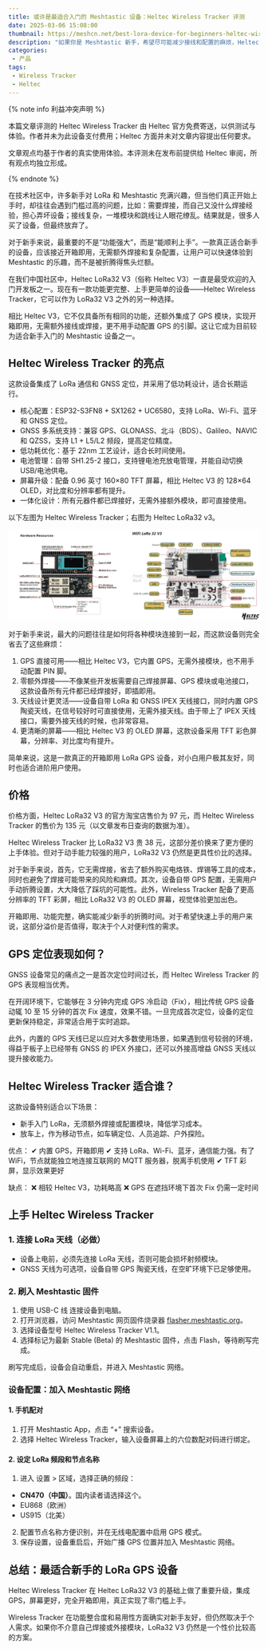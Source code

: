 ```yaml
---
title: 或许是最适合入门的 Meshtastic 设备：Heltec Wireless Tracker 评测
date: 2025-03-06 15:08:00
thumbnail: https://meshcn.net/best-lora-device-for-beginners-heltec-wireless-tracker-review/Heltec-wireless-tracker-case.webp
description: "如果你是 Meshtastic 新手，希望尽可能减少接线和配置的麻烦，Heltec Wireless Tracker 是一个不错的选择。相比 Heltec LoRa32 V3，这款设备直接集成了 GPS、TFT 彩屏，开箱即用，无需焊接、无需额外设置，就能在 Meshtastic 网络中实现通信和实时定位。"
categories:
 - 产品
tags:
 - Wireless Tracker
 - Heltec
---
```


{% note info 利益冲突声明 %}

本篇文章评测的 Heltec Wireless Tracker 由 Heltec 官方免费寄送，以供测试与体验。作者并未为此设备支付费用；Heltec 方面并未对文章内容提出任何要求。

文章观点均基于作者的真实使用体验。本评测未在发布前提供给 Heltec 审阅，所有观点均独立形成。

{% endnote %}

在技术社区中，许多新手对 LoRa 和 Meshtastic 充满兴趣，但当他们真正开始上手时，却往往会遇到门槛过高的问题，比如：需要焊接，而自己又没什么焊接经验，担心弄坏设备；接线复杂，一堆模块和跳线让人眼花缭乱。结果就是，很多人买了设备，但最终放弃了。

对于新手来说，最重要的不是“功能强大”，而是“能顺利上手”。一款真正适合新手的设备，应该接近开箱即用，无需额外焊接和复杂配置，让用户可以快速体验到 Meshtastic 的乐趣，而不是被折腾得焦头烂额。

在我们中国社区中，Heltec LoRa32 V3（俗称 Heltec V3）一直是最受欢迎的入门开发板之一。现在有一款功能更完整、上手更简单的设备——Heltec Wireless Tracker，它可以作为 LoRa32 V3 之外的另一种选择。

相比 Heltec V3，它不仅具备所有相同的功能，还额外集成了 GPS 模块，实现开箱即用，无需额外接线或焊接，更不用手动配置 GPS 的引脚。这让它成为目前较为适合新手入门的 Meshtastic 设备之一。

## Heltec Wireless Tracker 的亮点

这款设备集成了 LoRa 通信和 GNSS 定位，并采用了低功耗设计，适合长期运行。

- 核心配置：ESP32-S3FN8 + SX1262 + UC6580，支持 LoRa、Wi-Fi、蓝牙和 GNSS 定位。
- GNSS 多系统支持：兼容 GPS、GLONASS、北斗（BDS）、Galileo、NAVIC 和 QZSS，支持 L1 + L5/L2 频段，提高定位精度。
- 低功耗优化：基于 22nm 工艺设计，适合长时间使用。
- 电池管理：自带 SH1.25-2 接口，支持锂电池充放电管理，并能自动切换 USB/电池供电。
- 屏幕升级：配备 0.96 英寸 160×80 TFT 屏幕，相比 Heltec V3 的 128×64 OLED，对比度和分辨率都有提升。
- 一体化设计：所有元器件都已焊接好，无需外接额外模块，即可直接使用。

以下左图为 Heltec Wireless Tracker；右图为 Heltec LoRa32 v3。

![Heltec Wireless Tracker vs Heltec LoRa32 v3](./best-lora-device-for-beginners-heltec-wireless-tracker-review/Heltec-wireless-tracker-vs-heltec-lora32-v3.webp)

对于新手来说，最大的问题往往是如何将各种模块连接到一起，而这款设备则完全省去了这些麻烦：

1. GPS 直接可用——相比 Heltec V3，它内置 GPS，无需外接模块，也不用手动配置 PIN 脚。
2. 零额外焊接——不像某些开发板需要自己焊接屏幕、GPS 模块或电池接口，这款设备所有元件都已经焊接好，即插即用。
3. 天线设计更灵活——设备自带 LoRa 和 GNSS IPEX 天线接口，同时内置 GPS 陶瓷天线，在信号较好时可直接使用，无需外接天线。由于带上了 IPEX 天线接口，需要外接天线的时候，也非常容易。
4. 更清晰的屏幕——相比 Heltec V3 的 OLED 屏幕，这款设备采用 TFT 彩色屏幕，分辨率、对比度均有提升。

简单来说，这是一款真正的开箱即用 LoRa GPS 设备，对小白用户极其友好，同时也适合进阶用户使用。

## 价格

价格方面，Heltec LoRa32 V3 的官方淘宝店售价为 97 元，而 Heltec Wireless Tracker 的售价为 135 元（以文章发布日查询的数据为准）。

Heltec Wireless Tracker 比 LoRa32 V3 贵 38 元，这部分差价换来了更方便的上手体验。但对于动手能力较强的用户，LoRa32 V3 仍然是更具性价比的选择。

对于新手来说，首先，它无需焊接，省去了额外购买电烙铁、焊锡等工具的成本，同时也避免了焊接可能带来的风险和麻烦。其次，设备自带 GPS 配置，无需用户手动折腾设置，大大降低了踩坑的可能性。此外，Wireless Tracker 配备了更高分辨率的 TFT 彩屏，相比 LoRa32 V3 的 OLED 屏幕，视觉体验更加出色。

开箱即用、功能完整，确实能减少新手的折腾时间。对于希望快速上手的用户来说，这部分溢价是否值得，取决于个人对便利性的需求。

## GPS 定位表现如何？  

GNSS 设备常见的痛点之一是首次定位时间过长，而 Heltec Wireless Tracker 的 GPS 表现相当优秀。

在开阔环境下，它能够在 3 分钟内完成 GPS 冷启动（Fix），相比传统 GPS 设备动辄 10 至 15 分钟的首次 Fix 速度，效果不错。一旦完成首次定位，设备的定位更新保持稳定，非常适合用于实时追踪。

此外，内置的 GPS 天线已足以应对大多数使用场景，如果遇到信号较弱的环境，得益于板子上已经带有 GNSS 的 IPEX 外接口，还可以外接高增益 GNSS 天线以提升接收能力。

## Heltec Wireless Tracker 适合谁？

这款设备特别适合以下场景：
- 新手入门 LoRa，无须额外焊接或配置模块，降低学习成本。
- 放车上，作为移动节点，如车辆定位、人员追踪、户外探险。

优点：
✔ 内置 GPS，开箱即用
✔ 支持 LoRa、Wi-Fi、蓝牙，通信能力强。有了 WiFi，节点就能独立地连接互联网的 MQTT 服务器，脱离手机使用
✔ TFT 彩屏，显示效果更好

缺点：
❌ 相较 Heltec V3，功耗略高
❌ GPS 在遮挡环境下首次 Fix 仍需一定时间

## 上手 Heltec Wireless Tracker

### 1. 连接 LoRa 天线（必做）
- 设备上电前，必须先连接 LoRa 天线，否则可能会损坏射频模块。
- GNSS 天线为可选项，设备自带 GPS 陶瓷天线，在空旷环境下已足够使用。

### 2. 刷入 Meshtastic 固件
1. 使用 USB-C 线 连接设备到电脑。
2. 打开浏览器，访问 Meshtastic 网页固件烧录器 [flasher.meshtastic.org](https://flasher.meshtastic.org)。
3. 选择设备型号 Heltec Wireless Tracker V1.1。
4. 选择标记为最新 Stable (Beta) 的 Meshtastic 固件，点击 Flash，等待刷写完成。

刷写完成后，设备会自动重启，并进入 Meshtastic 网络。


### 设备配置：加入 Meshtastic 网络

#### 1. 手机配对
1. 打开 Meshtastic App，点击 “+” 搜索设备。
2. 选择 Heltec Wireless Tracker，输入设备屏幕上的六位数配对码进行绑定。

#### 2. 设定 LoRa 频段和节点名称
1. 进入 设置 > 区域，选择正确的频段：
 - **CN470（中国）**。国内读者请选择这个。
 - EU868（欧洲）
 - US915（北美）
2. 配置节点名称方便识别，并在无线电配置中启用 GPS 模式。
3. 保存设置，设备重启后，开始广播 GPS 位置并加入 Meshtastic 网络。

## 总结：最适合新手的 LoRa GPS 设备

Heltec Wireless Tracker 在 Heltec LoRa32 V3 的基础上做了重要升级，集成 GPS，屏幕更好，完全开箱即用，真正实现了零门槛上手。

Wireless Tracker 在功能整合度和易用性方面确实对新手友好，但仍然取决于个人需求。如果你不介意自己焊接或外接模块，LoRa32 V3 仍然是一个性价比较高的方案。